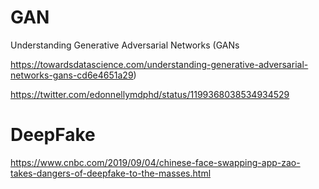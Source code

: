 # GAN
Understanding Generative Adversarial Networks (GANs

https://towardsdatascience.com/understanding-generative-adversarial-networks-gans-cd6e4651a29)

https://twitter.com/edonnellymdphd/status/1199368038534934529


# DeepFake

https://www.cnbc.com/2019/09/04/chinese-face-swapping-app-zao-takes-dangers-of-deepfake-to-the-masses.html
